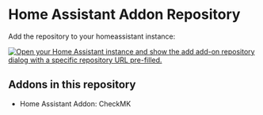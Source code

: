 Home Assistant Addon Repository
============

Add the repository to your homeassistant instance:

[![Open your Home Assistant instance and show the add add-on repository dialog with a specific repository URL pre-filled.](https://my.home-assistant.io/badges/supervisor_add_addon_repository.svg)](https://my.home-assistant.io/redirect/supervisor_add_addon_repository/?repository_url=https%3A%2F%2Fgithub.com%2Feporly%2Ftosm-hassio-addon-checkmk)


## Addons in this repository

* Home Assistant Addon: CheckMK

